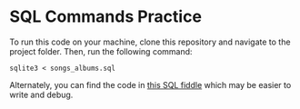 # SQL Commands Practice

To run this code on your machine, clone this repository and navigate to the project folder. Then, run the following command:

```
sqlite3 < songs_albums.sql
```

Alternately, you can find the code in [this SQL fiddle](http://sqlfiddle.com/#!7/a34037/2) which may be easier to write and debug.


